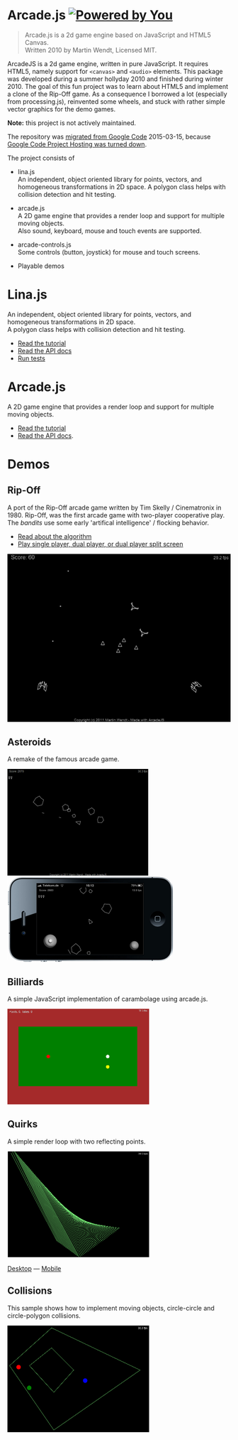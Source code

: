 # Arcade.js [![Powered by You](http://sapegin.github.io/powered-by-you/badge.svg)](http://sapegin.github.io/powered-by-you/)

> Arcade.js is a 2d game engine based on JavaScript and HTML5 Canvas.<br>
> Written 2010 by Martin Wendt, Licensed MIT.

ArcadeJS is a 2d game engine, written in pure JavaScript.
It requires HTML5, namely support for `<canvas>` and `<audio>` elements.
This package was developed during a summer hollyday 2010 and finished during 
winter 2010.
The goal of this fun project was to learn about HTML5 and implement a clone of 
the Rip-Off game. As a consequence I borrowed a lot (especially from processing.js),
reinvented some wheels, and stuck with rather simple vector graphics for the 
demo games.

**Note:** this project is not actively maintained.

The repository was [migrated from Google Code](https://code.google.com/p/arcade-js/) 2015-03-15,
because [Google Code Project Hosting was turned down](http://google-opensource.blogspot.de/2015/03/farewell-to-google-code.html).

The project consists of
  
  - lina.js<br>
    An independent, object oriented library for points, vectors, and homogeneous 
    transformations in 2D space.
    A polygon class helps with collision detection and hit testing.

  - arcade.js<br>
    A 2D game engine that provides a render loop and support for multiple
    moving objects.<br>
    Also sound, keyboard, mouse and touch events are supported.

  - arcade-controls.js<br>
    Some controls (button, joystick) for mouse and touch screens.

  - Playable demos


# Lina.js

An independent, object oriented library for points, vectors, and homogeneous 
transformations in 2D space.<br>
A polygon class helps with collision detection and hit testing.

  - [Read the tutorial](https://cdn.rawgit.com/mar10/arcade-js/master/doc/lina-js_tutorial.pdf)
  - [Read the API docs](https://cdn.rawgit.com/mar10/arcade-js/master/doc/jsdocs/lina.js/jsdoc/index.html)
  - [Run tests](https://cdn.rawgit.com/mar10/arcade-js/master/src/lina.js/test/test.html)


# Arcade.js

A 2D game engine that provides a render loop and support for multiple moving objects.

  - [Read the tutorial](https://cdn.rawgit.com/mar10/arcade-js/master/doc/arcade-js_tutorial.pdf)
  - [Read the API docs](https://cdn.rawgit.com/mar10/arcade-js/master/doc/jsdocs/arcade.js/jsdoc/index.html).


# Demos

## Rip-Off

A port of the Rip-Off arcade game written by Tim Skelly / Cinematronix in 1980.
Rip-Off, was the first arcade game with two-player cooperative play. The *bandits* 
use some early 'artifical intelligence' / flocking behavior.

  - [Read about the algorithm](https://cdn.rawgit.com/mar10/arcade-js/master/doc/rip-off_spec.pdf)
  - [Play single player, dual player, or dual player split screen](https://cdn.rawgit.com/mar10/arcade-js/master/src/demos/rip-off/index.html)

[![Rip-Off demo](src/demos/rip-off/screenshot-1.png?raw=true)](https://cdn.rawgit.com/mar10/arcade-js/master/src/demos/rip-off/index.html)


## Asteroids

A remake of the famous arcade game.

[![Asteroids Demo](src/demos/asteroids/screenshot-3.png?raw=true)](https://cdn.rawgit.com/mar10/arcade-js/master/src/demos/asteroids/index.html) 
[![Asteroids Demo (mobile version)](src/demos/asteroids/screenshot-2.png?raw=true)](https://cdn.rawgit.com/mar10/arcade-js/master/src/demos/asteroids/index.html)


## Billiards

A simple JavaScript implementation of carambolage using arcade.js.

[![Billiards demo](src/demos/billiards/screenshot-1.png?raw=true)](https://cdn.rawgit.com/mar10/arcade-js/master/src/demos/billiards/jsBilliards.html)


## Quirks

A simple render loop with two reflecting points.

[![Quirks demo](src/demos/quirks/screenshot-1.png?raw=true)](https://cdn.rawgit.com/mar10/arcade-js/master/src/demos/quirks/jsQuirks.html)

[Desktop](https://cdn.rawgit.com/mar10/arcade-js/master/src/demos/quirks/jsQuirks.html)
&mdash; [Mobile](https://cdn.rawgit.com/mar10/arcade-js/master/src/demos/quirks/jsQuirks-mobile.html)


## Collisions

This sample shows how to implement moving objects, circle-circle and circle-polygon
collisions.

[![Collisions demo](src/demos/collisions/screenshot-1.png?raw=true)](https://cdn.rawgit.com/mar10/arcade-js/master/src/demos/collisions/game.html)
